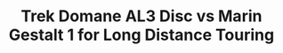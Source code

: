 ---
layout: community
category: community
title: "Trek Domane AL3 Disc vs Marin Gestalt 1 for Long Distance Touring"
description: "Best long touring road bike? I have chosen 2 bicycles, The 1st one is Trek Domane AL3 Disc and the 2nd one is Marin Gestalt 1. So kindly suggest to me which will be better from these 2 models and why. "
isTopLevel: false
isSingleLevel: false
isArticle: false
datePublished: 2022-07-15 15:14:00 +0300
dateModified: 2022-07-15 15:14:00 +0300
published: false
---
